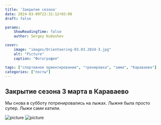 ```yaml
---
title: 'Закрытие сезона'
date: 2024-03-09T22:31:12+03:00
draft: false

params:
    ShowReadingTime: false
    author: Sergey Kudashev

cover:
    image: "images/Orienteering-03.03.2024-3.jpg"
    alt: "Picture"
    caption: "Фотография"

tags: ["спортивное ориентирование", "тренировка", "зима", "Караваево"]
categories: ["посты"]
---
```


## Закрытие сезона 3 марта в Караваево

Мы снова в субботу потренировались на лыжах. Лыжня была просто супер. Лыжи сами катили.

![picture](/images/Orienteering-03.03.2024-3.jpg)
![picture](/images/Orienteering-03.03.2024-1.jpg)